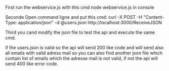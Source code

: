 First run the webservice.js with this cmd  node webservice.js in console 

Seconde Open command ligne and put this cmd: curl -X POST -H "Content-Type: application/json" -d @users.json http://localhost:3000/ReceiveJSON

Third you cand modify the json file to test the api and execute the same cmd.

if the users.json is valid so the api will send 200 like code and will send also all emails with valid adress mail so you can also find another json file which contain list of emails which the adresse mail is not valid, if not the api will send 400 like error code.
